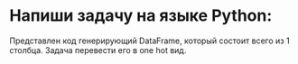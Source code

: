 # Напиши задачу на языке Python: 
Представлен код генерирующий DataFrame, который состоит всего из 1 столбца. 
Задача перевести его в one hot вид. 
